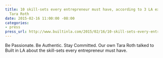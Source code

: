 ```yaml
---
title: 10 skill-sets every entrepreneur must have, according to 3 LA executives, featuring
  Tara Roth
date: 2015-02-16 11:00:00 -08:00
categories:
- press
press_url: http://www.builtinla.com/2015/02/16/10-skill-sets-every-entrepreneur-must-have-according-3-la-executives
---
```


Be Passionate. Be Authentic. Stay Committed. Our own Tara Roth talked to Built in LA about the skill-sets every entrepreneur must have.
